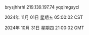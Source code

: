 brysjhhrhl 219.139.197.74 yqqlmgsycl

2024年 11月 01日 星期五 05:00:02 CST

2024年 10月 31日 星期四 21:00:02 GMT
